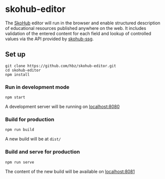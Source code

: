 # skohub-editor

The [SkoHub](https://skohub.io) editor will run in the browser and enable structured description of educational resources published anywhere on the web. It includes validation of the entered content for each field and lookup of controlled values via the API provided by [skohub-ssg](https://github.com/hbz/skohub-ssg).


## Set up
```
git clone https://github.com/hbz/skohub-editor.git
cd skohub-editor
npm install
```

### Run in development mode
```
npm start
```
A development server will be running on [localhost:8080](http://localhost:8080)

### Build for production
```
npm run build
```
A new build will be at `dist/`

### Build and serve for production
```
npm run serve
```
The content of the new build will be available on [localhost:8081](http://localhost:8081)


